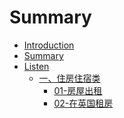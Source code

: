 # Summary

* [Introduction](README.md)
* [Summary](SUMMARY.md)
* [Listen]()
   * [一、住房住宿类]()
       * [01-房屋出租](Listen/Chapter-01/01-房屋出租.md)
       * [02-在英国租房](Listen/Chapter-01/02-在英国租房.md)
